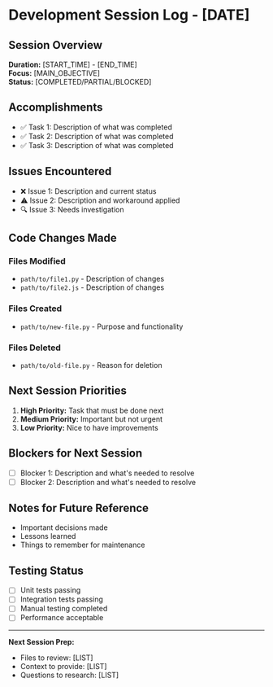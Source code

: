 # Development Session Log - [DATE]

## Session Overview
**Duration:** [START_TIME] - [END_TIME]  
**Focus:** [MAIN_OBJECTIVE]  
**Status:** [COMPLETED/PARTIAL/BLOCKED]

## Accomplishments
- ✅ Task 1: Description of what was completed
- ✅ Task 2: Description of what was completed
- ✅ Task 3: Description of what was completed

## Issues Encountered
- ❌ Issue 1: Description and current status
- ⚠️ Issue 2: Description and workaround applied
- 🔍 Issue 3: Needs investigation

## Code Changes Made
### Files Modified
- `path/to/file1.py` - Description of changes
- `path/to/file2.js` - Description of changes

### Files Created
- `path/to/new-file.py` - Purpose and functionality

### Files Deleted
- `path/to/old-file.py` - Reason for deletion

## Next Session Priorities
1. **High Priority:** Task that must be done next
2. **Medium Priority:** Important but not urgent
3. **Low Priority:** Nice to have improvements

## Blockers for Next Session
- [ ] Blocker 1: Description and what's needed to resolve
- [ ] Blocker 2: Description and what's needed to resolve

## Notes for Future Reference
- Important decisions made
- Lessons learned
- Things to remember for maintenance

## Testing Status
- [ ] Unit tests passing
- [ ] Integration tests passing
- [ ] Manual testing completed
- [ ] Performance acceptable

---
**Next Session Prep:**
- Files to review: [LIST]
- Context to provide: [LIST]
- Questions to research: [LIST]
